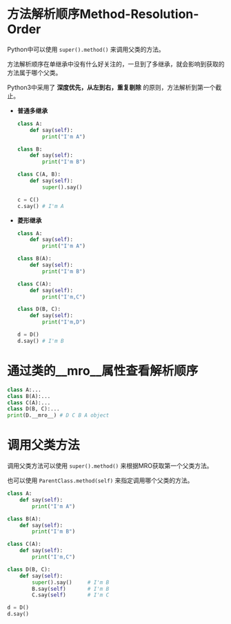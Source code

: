 方法解析顺序Method-Resolution-Order
================================================================================

Python中可以使用 `super().method()` 来调用父类的方法。

方法解析顺序在单继承中没有什么好关注的，一旦到了多继承，就会影响到获取的方法属于哪个父类。

Python3中采用了 __深度优先，从左到右，重复剔除__ 的原则，方法解析到第一个截止。

* __普通多继承__

  ```python
  class A:
      def say(self):
          print("I'm A")

  class B:
      def say(self):
          print("I'm B")

  class C(A, B):
      def say(self):
          super().say()

  c = C()
  c.say() # I'm A
  ```

* __菱形继承__

  ```python
  class A:
      def say(self):
          print("I'm A")

  class B(A):
      def say(self):
          print("I'm B")

  class C(A):
      def say(self):
          print("I'm,C")

  class D(B, C):
      def say(self):
          print("I'm,D")

  d = D()
  d.say() # I'm B
  ```

通过类的\_\_mro\_\_属性查看解析顺序
================================================================================

```python
class A:...
class B(A):...
class C(A):...
class D(B, C):...
print(D.__mro__) # D C B A object
```

调用父类方法
================================================================================

调用父类方法可以使用 `super().method()` 来根据MRO获取第一个父类方法。

也可以使用 `ParentClass.method(self)` 来指定调用哪个父类的方法。

```python
class A:
    def say(self):
        print("I'm A")

class B(A):
    def say(self):
        print("I'm B")

class C(A):
    def say(self):
        print("I'm,C")

class D(B, C):
    def say(self):
        super().say()     # I'm B
        B.say(self)       # I'm B
        C.say(self)       # I'm C

d = D()
d.say()
```
